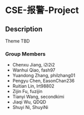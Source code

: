 # CSE-报警-Project

## Description

Theme TBD

### Group Members

 * Chenxu Jiang, i2i2i2
 * Wanhui Qiao, fash97
 * Yuandong Zhang, philzhang01
 * Pengyu Chen, EasonChan236
 * Ruitian Lin, lrt98802
 * Zijin Fu, fuzijin
 * Tianyi Wang, secondkimi
 * Jiaqi Wu, QDQD
 * Shuyi Ni, ShuyiNi
